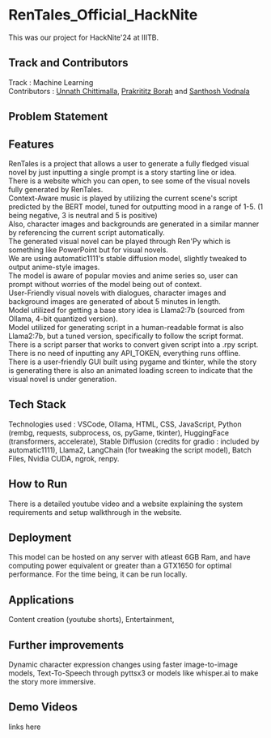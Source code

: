 # RenTales_Official_HackNite  
This was our project for HackNite'24 at IIITB.
## Track and Contributors  
Track : Machine Learning  
Contributors : [Unnath Chittimalla](https://github.com/AspiringPianist), [Prakrititz Borah](https://github.com/SweetBunny123) and [Santhosh Vodnala](https://github.com/vodnalasanthosh47)  

## Problem Statement  

## Features
RenTales is a project that allows a user to generate a fully fledged visual novel by just inputting a single prompt is a story starting line or idea.  
There is a website which you can open, to see some of the visual novels fully generated by RenTales.  
Context-Aware music is played by utilizing the current scene's script predicted by the BERT model, tuned for outputting mood in a range of 1-5. (1 being negative, 3 is neutral and 5 is positive)  
Also, character images and backgrounds are generated in a similar manner by referencing the current script automatically.  
The generated visual novel can be played through Ren'Py which is something like PowerPoint but for visual novels.  
We are using automatic1111's stable diffusion model, slightly tweaked to output anime-style images.  
The model is aware of popular movies and anime series so, user can prompt without worries of the model being out of context.  
User-Friendly visual novels with dialogues, character images and background images are generated of about 5 minutes in length.  
Model utilized for getting a base story idea is Llama2:7b (sourced from Ollama, 4-bit quantized version).  
Model utilized for generating script in a human-readable format is also Llama2:7b, but a tuned version, specifically to follow the script format.  
There is a script parser that works to convert given script into a .rpy script.  
There is no need of inputting any API_TOKEN, everything runs offline.  
There is a user-friendly GUI built using pygame and tkinter, while the story is generating there is also an animated loading screen to indicate that the visual novel is under generation.  

## Tech Stack
Technologies used : VSCode, Ollama, HTML, CSS, JavaScript, Python (rembg, requests, subprocess, os, pyGame, tkinter), HuggingFace (transformers, accelerate), Stable Diffusion (credits for gradio : included by automatic1111), Llama2, LangChain (for tweaking the script model), Batch Files, Nvidia CUDA, ngrok, renpy.  

## How to Run  
There is a detailed youtube video and a website explaining the system requirements and setup walkthrough in the website.  

## Deployment  
This model can be hosted on any server with atleast 6GB Ram, and have computing power equivalent or greater than a GTX1650 for optimal performance. For the time being, it can be run locally.  

## Applications  
Content creation (youtube shorts), Entertainment, 

## Further improvements  
Dynamic character expression changes using faster image-to-image models, Text-To-Speech through pyttsx3 or models like whisper.ai to make the story more immersive.  

## Demo Videos  
links here


